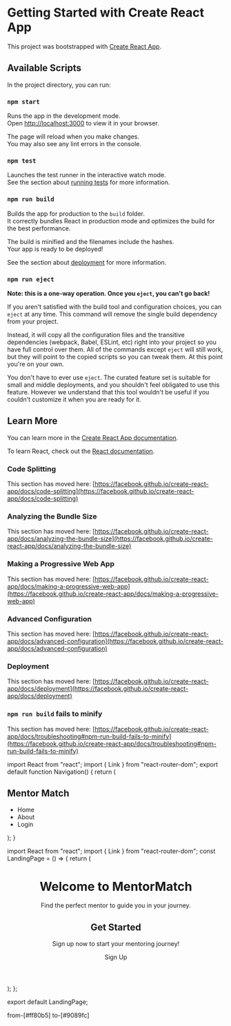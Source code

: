# Getting Started with Create React App

This project was bootstrapped with [Create React App](https://github.com/facebook/create-react-app).

## Available Scripts

In the project directory, you can run:

### `npm start`

Runs the app in the development mode.\
Open [http://localhost:3000](http://localhost:3000) to view it in your browser.

The page will reload when you make changes.\
You may also see any lint errors in the console.

### `npm test`

Launches the test runner in the interactive watch mode.\
See the section about [running tests](https://facebook.github.io/create-react-app/docs/running-tests) for more information.

### `npm run build`

Builds the app for production to the `build` folder.\
It correctly bundles React in production mode and optimizes the build for the best performance.

The build is minified and the filenames include the hashes.\
Your app is ready to be deployed!

See the section about [deployment](https://facebook.github.io/create-react-app/docs/deployment) for more information.

### `npm run eject`

**Note: this is a one-way operation. Once you `eject`, you can't go back!**

If you aren't satisfied with the build tool and configuration choices, you can `eject` at any time. This command will remove the single build dependency from your project.

Instead, it will copy all the configuration files and the transitive dependencies (webpack, Babel, ESLint, etc) right into your project so you have full control over them. All of the commands except `eject` will still work, but they will point to the copied scripts so you can tweak them. At this point you're on your own.

You don't have to ever use `eject`. The curated feature set is suitable for small and middle deployments, and you shouldn't feel obligated to use this feature. However we understand that this tool wouldn't be useful if you couldn't customize it when you are ready for it.

## Learn More

You can learn more in the [Create React App documentation](https://facebook.github.io/create-react-app/docs/getting-started).

To learn React, check out the [React documentation](https://reactjs.org/).

### Code Splitting

This section has moved here: [https://facebook.github.io/create-react-app/docs/code-splitting](https://facebook.github.io/create-react-app/docs/code-splitting)

### Analyzing the Bundle Size

This section has moved here: [https://facebook.github.io/create-react-app/docs/analyzing-the-bundle-size](https://facebook.github.io/create-react-app/docs/analyzing-the-bundle-size)

### Making a Progressive Web App

This section has moved here: [https://facebook.github.io/create-react-app/docs/making-a-progressive-web-app](https://facebook.github.io/create-react-app/docs/making-a-progressive-web-app)

### Advanced Configuration

This section has moved here: [https://facebook.github.io/create-react-app/docs/advanced-configuration](https://facebook.github.io/create-react-app/docs/advanced-configuration)

### Deployment

This section has moved here: [https://facebook.github.io/create-react-app/docs/deployment](https://facebook.github.io/create-react-app/docs/deployment)

### `npm run build` fails to minify

This section has moved here: [https://facebook.github.io/create-react-app/docs/troubleshooting#npm-run-build-fails-to-minify](https://facebook.github.io/create-react-app/docs/troubleshooting#npm-run-build-fails-to-minify)



<!-- Navigation -->
import React from "react";
import { Link } from "react-router-dom";
export default function Navigation() {
  return (
    <nav className="navbarr">
      <div className="containerr">
        <h1 className="logo">Mentor Match</h1>
        <ul className="nav-links">
          <li>
            <Link to="/"></Link>Home
          </li>
          <li>
            <Link to="/about"></Link>About
          </li>
          <li>
            <Link to="/login" className="btn btn-primary">
              Login
            </Link>
          </li>
        </ul>
      </div>
    </nav>
  );
}
<!-- Landing PAge -->

import React from "react";
import { Link } from "react-router-dom";
const LandingPage = () => {
  return (
    <div className="landing-page">
      <header className="heroine">
        <div className="container">
          <h1>Welcome to MentorMatch</h1>
          <p>Find the perfect mentor to guide you in your journey.</p>
        </div>
        <section className="get-started">
          <div className="container">
            <h2>Get Started</h2>
            <p>Sign up now to start your mentoring journey!</p>
            <Link to="/signup" className="btnn btn-primary">
              Sign Up
            </Link>
          </div>
        </section>
      </header>
    </div>
  );
};

export default LandingPage;


 from-[#ff80b5] to-[#9089fc]